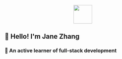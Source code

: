 <p align="center">
  <img src="https://media.giphy.com/media/hvRJCLFzcasrR4ia7z/giphy.gif" width="60"/>
</p>

## 👋 Hello! I'm Jane Zhang
### 🚀 An active learner of full-stack development


